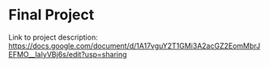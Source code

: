 # Final Project 

Link to project description: https://docs.google.com/document/d/1A17vguY2T1GMi3A2acGZ2EomMbrJEFMO__laIyVBj6s/edit?usp=sharing